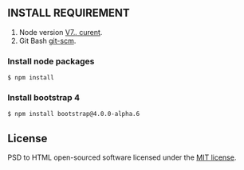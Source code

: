 ## INSTALL REQUIREMENT
1. Node version [V7.*.* curent](https://nodejs.org/en/).
2. Git Bash [git-scm](https://git-scm.com/).

### Install node packages
`$ npm install`

### Install bootstrap 4
`$ npm install bootstrap@4.0.0-alpha.6`

## License

PSD to HTML open-sourced software licensed under the [MIT license](http://opensource.org/licenses/MIT).